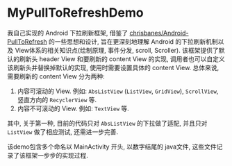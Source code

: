 # MyPullToRefreshDemo
我自己实现的 Android 下拉刷新框架, 借鉴了 [chrisbanes/Android-PullToRefresh](https://github.com/chrisbanes/Android-PullToRefresh) 的一些思想和设计, 旨在更深刻地理解 Android 的下拉刷新机制以及 View体系的相关知识点(绘制原理, 事件分发, scroll, Scroller). 该框架提供了默认的刷新头 header View 和要刷新的 content View 的实现, 调用者也可以自定义该刷新头并替换掉默认的实现, 使用时需要设置具体的 content View.  总体来说, 需要刷新的 content View 分为两种:

1. 内容可滚动的 View. 例如: `AbsListView` (`ListView`, `GridView`), `ScrollView`, 竖直方向的 `RecyclerView` 等.
2. 内容不可滚动的 View. 例如: `TextView` 等.

其中, 关于第一种, 目前的代码只对 `AbsListView` 的下拉做了适配, 并且只对 `ListView` 做了相应测试, 还需进一步完善.    

该demo包含多个命名以 MainActivity 开头, 以数字结尾的 java文件, 这些文件记录了该框架一步步的实现过程.